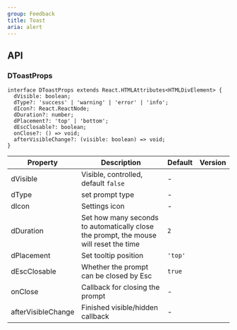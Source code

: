 ```yaml
---
group: Feedback
title: Toast
aria: alert
---
```


## API

### DToastProps

```tsx
interface DToastProps extends React.HTMLAttributes<HTMLDivElement> {
  dVisible: boolean;
  dType?: 'success' | 'warning' | 'error' | 'info';
  dIcon?: React.ReactNode;
  dDuration?: number;
  dPlacement?: 'top' | 'bottom';
  dEscClosable?: boolean;
  onClose?: () => void;
  afterVisibleChange?: (visible: boolean) => void;
}
```

<!-- prettier-ignore-start -->
| Property | Description | Default | Version | 
| --- | --- | --- | --- | 
| dVisible | Visible, controlled, default `false` | - | |
| dType | set prompt type | - | |
| dIcon | Settings icon | - | |
| dDuration | Set how many seconds to automatically close the prompt, the mouse will reset the time | `2` | |
| dPlacement | Set tooltip position | `'top'` | |
| dEscClosable | Whether the prompt can be closed by Esc | `true` | |
| onClose | Callback for closing the prompt | - | |
| afterVisibleChange | Finished visible/hidden callback | - | |
<!-- prettier-ignore-end -->

